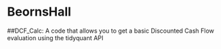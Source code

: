 # BeornsHall

##DCF_Calc: A code that allows you to get a basic Discounted Cash Flow evaluation using the tidyquant API
